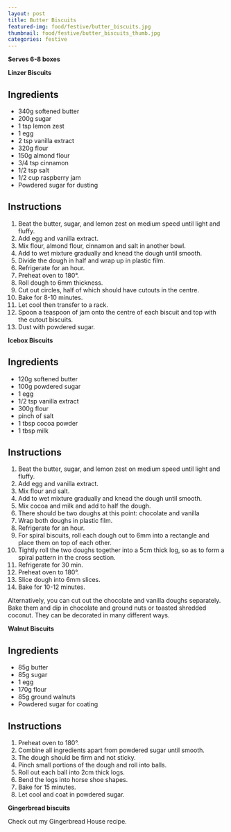 ```yaml
---
layout: post
title: Butter Biscuits
featured-img: food/festive/butter_biscuits.jpg
thumbnail: food/festive/butter_biscuits_thumb.jpg
categories: festive
---
```


**Serves 6-8 boxes**

**Linzer Biscuits**

## Ingredients

- 340g softened butter
- 200g sugar
- 1 tsp lemon zest
- 1 egg
- 2 tsp vanilla extract
- 320g flour
- 150g almond flour
- 3/4 tsp cinnamon
- 1/2 tsp salt
- 1/2 cup raspberry jam
- Powdered sugar for dusting

## Instructions

1. Beat the butter, sugar, and lemon zest on medium speed until light and fluffy.
1. Add egg and vanilla extract.
1. Mix flour, almond flour, cinnamon and salt in another bowl.
1. Add to wet mixture gradually and knead the dough until smooth.
1. Divide the dough in half and wrap up in plastic film.
1. Refrigerate for an hour.
1. Preheat oven to 180°.
1. Roll dough to 6mm thickness.
1. Cut out circles, half of which should have cutouts in the centre.
1. Bake for 8-10 minutes.
1. Let cool then transfer to a rack.
1. Spoon a teaspoon of jam onto the centre of each biscuit and top with the cutout biscuits.
1. Dust with powdered sugar.

**Icebox Biscuits**

## Ingredients

- 120g softened butter
- 100g powdered sugar
- 1 egg
- 1/2 tsp vanilla extract
- 300g flour
- pinch of salt
- 1 tbsp cocoa powder
- 1 tbsp milk

## Instructions

1. Beat the butter, sugar, and lemon zest on medium speed until light and fluffy.
1. Add egg and vanilla extract.
1. Mix flour and salt.
1. Add to wet mixture gradually and knead the dough until smooth.
1. Mix cocoa and milk and add to half the dough.
1. There should be two doughs at this point: chocolate and vanilla
1. Wrap both doughs in plastic film.
1. Refrigerate for an hour.
1. For spiral biscuits, roll each dough out to 6mm into a rectangle and place them on top of each other.
1. Tightly roll the two doughs together into a 5cm thick log, so as to form a spiral pattern in the cross section.
1. Refrigerate for 30 min.
1. Preheat oven to 180°.
1. Slice dough into 6mm slices.
1. Bake for 10-12 minutes.

Alternatively, you can cut out the chocolate and vanilla doughs separately. Bake them and dip in chocolate and ground nuts or toasted shredded coconut. They can be decorated in many different ways.

**Walnut Biscuits**

## Ingredients

- 85g butter
- 85g sugar
- 1 egg
- 170g flour
- 85g ground walnuts
- Powdered sugar for coating

## Instructions

1. Preheat oven to 180°.
1. Combine all ingredients apart from powdered sugar until smooth.
1. The dough should be firm and not sticky.
1. Pinch small portions of the dough and roll into balls.
1. Roll out each ball into 2cm thick logs.
1. Bend the logs into horse shoe shapes.
1. Bake for 15 minutes.
1. Let cool and coat in powdered sugar.

**Gingerbread biscuits**

Check out my Gingerbread House recipe.
